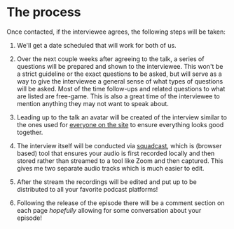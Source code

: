 # The process

Once contacted, if the interviewee agrees, the following steps will be taken:

1. We'll get a date scheduled that will work for both of us.
2. Over the next couple weeks after agreeing to the talk, a series of questions
   will be prepared and shown to the interviewee. This won't be a strict
   guideline or the exact questions to be asked, but will serve as a way to give
   the interviewee a general sense of what types of questions will be asked.
   Most of the time follow-ups and related questions to what are listed are
   free-game. This is also a great time of the interviewee to mention anything
   they may not want to speak about.

2. Leading up to the talk an avatar will be created of the interview similar to
   the ones used for [everyone on the site](https://www.tooling-talks.com/) to
   ensure everything looks good together.

3. The interview itself will be conducted via
   [squadcast](https://squadcast.fm/), which is (browser based) tool that
   ensures your audio is first recorded locally and then stored rather than
   streamed to a tool like Zoom and then captured. This gives me two separate
   audio tracks which is much easier to edit.

4. After the stream the recordings will be edited and put up to be distributed
   to all your favorite podcast platforms!

5. Following the release of the episode there will be a comment section on each
   page _hopefully_ allowing for some conversation about your episode!
